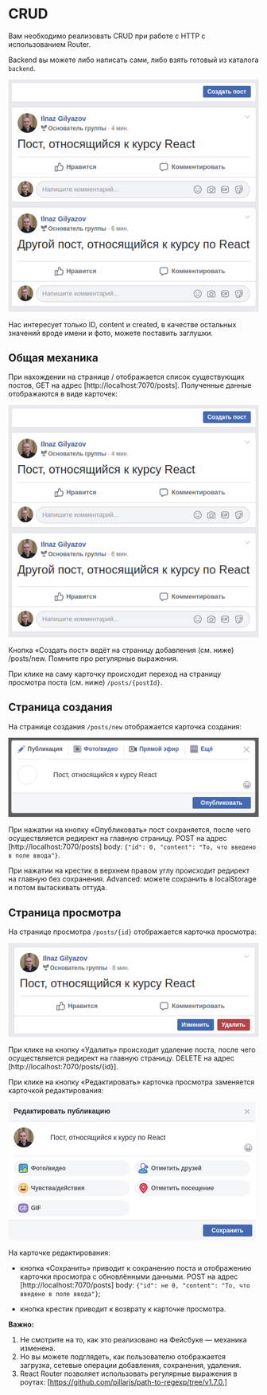 # CRUD

Вам необходимо реализовать CRUD при работе с HTTP с использованием Router.

Backend вы можете либо написать сами, либо взять готовый из каталога `backend`.

![first-card](https://github.com/Zrazhevskii/r16_router_crud_front/blob/main/src/assets/main.png)

Нас интересует только ID, content и created, в качестве остальных значений вроде имени и фото, можете поставить заглушки.

## Общая механика

При нахождении на странице / отображается список существующих постов, GET на адрес [http://localhost:7070/posts]. Полученные данные отображаются в виде карточек:

![second-card](https://github.com/Zrazhevskii/r16_router_crud_front/blob/main/src/assets/main.png)

Кнопка «Создать пост» ведёт на страницу добавления (см. ниже) /posts/new. Помните про регулярные выражения.

При клике на саму карточку происходит переход на страницу просмотра поста (см. ниже) `/posts/{postId}`.

## Страница создания

На странице создания `/posts/new` отображается карточка создания:

![third-card](https://github.com/Zrazhevskii/r16_router_crud_front/blob/main/src/assets/new.png)

При нажатии на кнопку «Опубликовать» пост сохраняется, после чего осуществляется редирект на главную страницу. POST на адрес [http://localhost:7070/posts] body: `{"id": 0, "content": "То, что введено в поле ввода"}`.

При нажатии на крестик в верхнем правом углу происходит редирект на главную без сохранения. Advanced: можете сохранить в localStorage и потом вытаскивать оттуда.

## Страница просмотра

На странице просмотра `/posts/{id}` отображается карточка просмотра:

![fourth-card](https://github.com/Zrazhevskii/r16_router_crud_front/blob/main/src/assets/view.png)

При клике на кнопку «Удалить» происходит удаление поста, после чего осуществляется редирект на главную страницу. DELETE на адрес [http://localhost:7070/posts/{id}].

При клике на кнопку «Редактировать» карточка просмотра заменяется карточкой редактирования:

![five-card](https://github.com/Zrazhevskii/r16_router_crud_front/blob/main/src/assets/edit.png)

На карточке редактирования:

- кнопка «Сохранить» приводит к сохранению поста и отображению карточки просмотра с обновлёнными данными. POST на адрес [http://localhost:7070/posts] body: `{"id": не 0, "content": "То, что введено в поле ввода"}`;

- кнопка крестик приводит к возврату к карточке просмотра.

**Важно:** 

1. Не смотрите на то, как это реализовано на Фейсбуке — механика изменена.
2. Но вы можете подглядеть, как пользователю отображается загрузка, сетевые операции добавления, сохранения, удаления.
3. React Router позволяет использовать регулярные выражения в роутах: [https://github.com/pillarjs/path-to-regexp/tree/v1.7.0.]